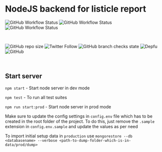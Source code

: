 # NodeJS backend for listicle report

![GitHub Workflow Status](https://img.shields.io/github/workflow/status/eric-stanley/listicle/api-test?label=api-test&logo=github&style=for-the-badge)
![GitHub Workflow Status](https://img.shields.io/github/workflow/status/eric-stanley/listicle/e2e-test?label=e2e-test&logo=github&style=for-the-badge)
![GitHub Workflow Status](https://img.shields.io/github/workflow/status/eric-stanley/listicle/load-test?label=load-test&logo=github&style=for-the-badge)

<br />

![GitHub repo size](https://img.shields.io/github/repo-size/eric-stanley/listicle?logo=github&style=for-the-badge)
![Twitter Follow](https://img.shields.io/twitter/follow/ericstanley84?logo=twitter&style=for-the-badge)
![GitHub branch checks state](https://img.shields.io/github/checks-status/eric-stanley/listicle/main?logo=github&style=for-the-badge)
![Depfu](https://img.shields.io/depfu/dependencies/github/eric-stanley/listicle?logo=github&style=for-the-badge)
![GitHub](https://img.shields.io/github/license/eric-stanley/listicle?logo=github&style=for-the-badge)

<br />

## Start server

`npm start` - Start node server in dev mode

`npm test` - To run all test suites

`npm run start:prod` - Start node server in prod mode

Make sure to update the config settings in `config.env` file which has to be created in the root folder of the project. To do this, just remove the `.sample` extension in `config.env.sample` and update the values as per need

To import initial setup data in `production` use
`mongorestore --db <databasename> --verbose <path-to-dump-folder-which-is-in-data/prod/dump>`
